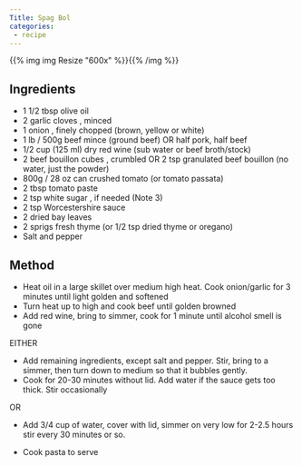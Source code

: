 ```yaml
---
Title: Spag Bol
categories:
 - recipe
---
```

{{% img img Resize "600x" %}}{{% /img %}}

## Ingredients
- 1 1/2 tbsp olive oil
- 2 garlic cloves , minced
- 1 onion , finely chopped (brown, yellow or white)
- 1 lb / 500g beef mince (ground beef) OR half pork, half beef
- 1/2 cup (125 ml) dry red wine (sub water or beef broth/stock)
- 2 beef bouillon cubes , crumbled OR 2 tsp granulated beef bouillon (no water, just the powder)
- 800g / 28 oz can crushed tomato (or tomato passata)
- 2 tbsp tomato paste
- 2 tsp white sugar , if needed (Note 3)
- 2 tsp Worcestershire sauce
- 2 dried bay leaves
- 2 sprigs fresh thyme (or 1/2 tsp dried thyme or oregano)
- Salt and pepper

## Method
- Heat oil in a large skillet over medium high heat.  Cook onion/garlic for 3 minutes until light golden and softened
- Turn heat up to high and cook beef until golden browned
- Add red wine, bring to simmer, cook for 1 minute until alcohol smell is gone

EITHER
- Add remaining ingredients, except salt and pepper.  Stir, bring to a simmer, then turn down to medium so that it bubbles gently.
- Cook for 20-30 minutes without lid.  Add water if the sauce gets too thick.  Stir occasionally

OR
- Add 3/4 cup of water, cover with lid, simmer on very low for 2-2.5 hours stir every 30 minutes or so.

- Cook pasta to serve
